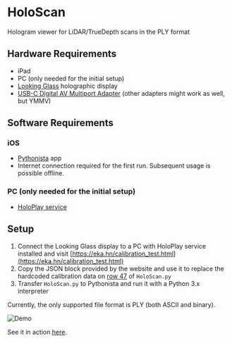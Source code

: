 # HoloScan
Hologram viewer for LiDAR/TrueDepth scans in the PLY format

## Hardware Requirements
- iPad
- PC (only needed for the initial setup)
- [Looking Glass](https://lookingglassfactory.com) holographic display
- [USB-C Digital AV Multiport Adapter](https://www.apple.com/shop/product/MUF82AM/A/usb-c-digital-av-multiport-adapter) (other adapters might work as well, but YMMV)

## Software Requirements
### iOS
- [Pythonista](http://omz-software.com/pythonista/) app
- Internet connection required for the first run. Subsequent usage is possible offline.

### PC (only needed for the initial setup)
- [HoloPlay service](https://lookingglassfactory.com/software/holoplay-service)

## Setup
1) Connect the Looking Glass display to a PC with HoloPlay service installed and visit [https://eka.hn/calibration_test.html](https://eka.hn/calibration_test.html)
2) Copy the JSON block provided by the website and use it to replace the hardcoded calibration data on [row 47](https://github.com/jankais3r/HoloScan/blob/main/HoloScan.py#L47) of `HoloScan.py`
3) Transfer `HoloScan.py` to Pythonista and run it with a Python 3.x interpreter

Currently, the only supported file format is PLY (both ASCII and binary).


![Demo](https://github.com/jankais3r/HoloScan/blob/main/demo.gif)

See it in action [here](https://youtu.be/Jz1amOBU1CA).
